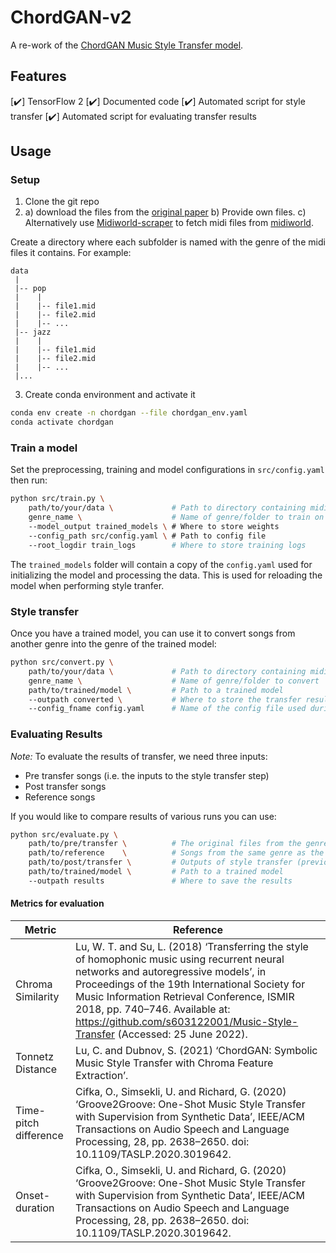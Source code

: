 # ChordGAN-v2

A re-work of the [ChordGAN Music Style Transfer model](https://github.com/conanlu/chordgan).

## Features

[✔️] TensorFlow 2
[✔️] Documented code
[✔️] Automated script for style transfer
[✔️] Automated script for evaluating transfer results
  
## Usage

### Setup
1. Clone the git repo 
2. 
   a) download the files from the [original paper](https://conanlu.github.io/chordgan/datasets)
   b) Provide own files. 
   c) Alternatively use [Midiworld-scraper](https://github.com/amaralcs/midiworld-scraper) to fetch midi files from [midiworld](https://midiworld.com).

Create a directory where each subfolder is named with the genre of the midi files it contains. For example:
```
data
 |
 |-- pop
 |    |
 |    |-- file1.mid
 |    |-- file2.mid
 |    |-- ...
 |-- jazz
 |    |
 |    |-- file1.mid
 |    |-- file2.mid
 |    |-- ...
 |...
```

3. Create conda environment and activate it
```sh
conda env create -n chordgan --file chordgan_env.yaml
conda activate chordgan
```

### Train a model
Set the preprocessing, training and model configurations in `src/config.yaml` then run:
```sh
python src/train.py \
    path/to/your/data \             # Path to directory containing midi files
    genre_name \                    # Name of genre/folder to train on
    --model_output trained_models \ # Where to store weights
    --config_path src/config.yaml \ # Path to config file
    --root_logdir train_logs        # Where to store training logs
```
The `trained_models` folder will contain a copy of the `config.yaml` used for initializing the model and processing the data. This is used for reloading the model when performing style tranfer.

### Style transfer
Once you have a trained model, you can use it to convert songs from another genre into the genre of the trained model:
```sh
python src/convert.py \
    path/to/your/data \             # Path to directory containing midi files
    genre_name \                    # Name of genre/folder to convert
    path/to/trained/model \         # Path to a trained model
    --outpath converted \           # Where to store the transfer results
    --config_fname config.yaml      # Name of the config file used during training
```

### Evaluating Results
*Note:* To evaluate the results of transfer, we need three inputs:
- Pre transfer songs (i.e. the inputs to the style transfer step)
- Post transfer songs
- Reference songs

If you would like to compare results of various runs you can use:
```sh
python src/evaluate.py \
    path/to/pre/transfer \          # The original files from the genre you wish to convert
    path/to/reference    \          # Songs from the same genre as the model was trained on
    path/to/post/transfer \         # Outputs of style transfer (previous step)
    path/to/trained/model \         # Path to a trained model
    --outpath results               # Where to save the results
```

#### Metrics for evaluation
| Metric                | Reference                                                                                                                                                                                                                                                                                                                                            |
| --------------------- | ---------------------------------------------------------------------------------------------------------------------------------------------------------------------------------------------------------------------------------------------------------------------------------------------------------------------------------------------------- |
| Chroma Similarity     | Lu, W. T. and Su, L. (2018) ‘Transferring the style of homophonic music using recurrent neural networks and autoregressive models’, in Proceedings of the 19th International Society for Music Information Retrieval Conference, ISMIR 2018, pp. 740–746. Available at: https://github.com/s603122001/Music-Style-Transfer (Accessed: 25 June 2022). |
| Tonnetz Distance      | Lu, C. and Dubnov, S. (2021) ‘ChordGAN: Symbolic Music Style Transfer with Chroma Feature Extraction’.                                                                                                                                                                                                                                               |
| Time-pitch difference | Cifka, O., Simsekli, U. and Richard, G. (2020) ‘Groove2Groove: One-Shot Music Style Transfer with Supervision from Synthetic Data’, IEEE/ACM Transactions on Audio Speech and Language Processing, 28, pp. 2638–2650. doi: 10.1109/TASLP.2020.3019642.                                                                                               |
| Onset-duration        | Cifka, O., Simsekli, U. and Richard, G. (2020) ‘Groove2Groove: One-Shot Music Style Transfer with Supervision from Synthetic Data’, IEEE/ACM Transactions on Audio Speech and Language Processing, 28, pp. 2638–2650. doi: 10.1109/TASLP.2020.3019642.                                                                                               |
